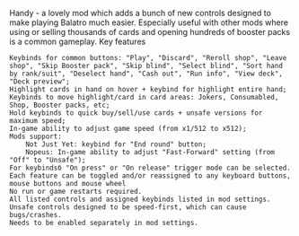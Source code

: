 Handy - a lovely mod which adds a bunch of new controls designed to make playing Balatro much easier.
Especially useful with other mods where using or selling thousands of cards and opening hundreds of booster packs is a common gameplay.
Key features

    Keybinds for common buttons: "Play", "Discard", "Reroll shop", "Leave shop", "Skip Booster pack", "Skip blind", "Select blind", "Sort hand by rank/suit", "Deselect hand", "Cash out", "Run info", "View deck", "Deck preview";
    Highlight cards in hand on hover + keybind for highlight entire hand;
    Keybinds to move highlight/card in card areas: Jokers, Consumabled, Shop, Booster packs, etc;
    Hold keybinds to quick buy/sell/use cards + unsafe versions for maximum speed;
    In-game ability to adjust game speed (from x1/512 to x512);
    Mods support:
        Not Just Yet: keybind for "End round" button;
        Nopeus: In-game ability to adjust "Fast-Forward" setting (from "Off" to "Unsafe");
    For keybindsб "On press" or "On release" trigger mode can be selected.
    Each feature can be toggled and/or reassigned to any keyboard buttons, mouse buttons and mouse wheel
    No run or game restarts required.
    All listed controls and assigned keybinds listed in mod settings.
    Unsafe controls designed to be speed-first, which can cause bugs/crashes.
    Needs to be enabled separately in mod settings.
